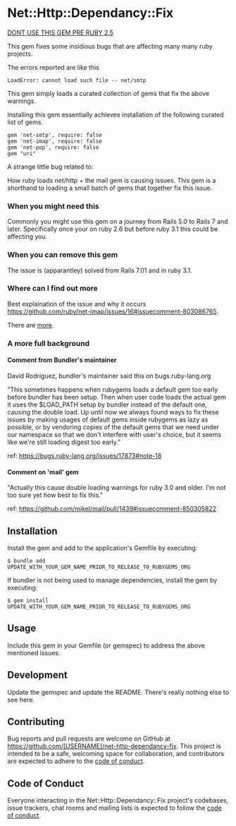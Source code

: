 # Net::Http::Dependancy::Fix

[DONT USE THIS GEM PRE RUBY 2.5](https://github.com/mikel/mail/pull/1439#discussion_r797557560)

This gem fixes some insidious bugs that are affecting many many ruby projects.

The errors reported are like this
```
LoadError: cannot load such file -- net/smtp
```

This gem simply loads a curated collection of gems that fix the above warnings.

Installing this gem essentially achieves installation of the following curated list of gems.
```
gem 'net-smtp', require: false
gem 'net-imap', require: false
gem 'net-pop', require: false
gem "uri"

```

 A strange little bug related to: 
 
 How ruby loads net/http + the mail gem is causing issues.
This gem is a shorthand to loading a small batch of gems that together fix this issue.

### When you might need this

Commonly you might use this gem on a journey from Rails 5.0 to Rails 7 and later.
Specifically once your on ruby 2.6 but before ruby 3.1 this could be affecting you.

 ### When you can remove this gem

The issue is (apparantley) solved from Rails 7.01 and in ruby 3.1.

### Where can I find out more

Best explaination of the issue and why it occurs https://github.com/ruby/net-imap/issues/16#issuecomment-803086765.

There are [more](https://stackoverflow.com/questions/70500220/rails-7-ruby-3-1-loaderror-cannot-load-such-file-net-smtp).

### A more full background

#### Comment from Bundler's maintainer

David Rodríguez, bundler's maintainer said this on bugs.ruby-lang.org

"This sometimes happens when rubygems loads a default gem too early before bundler has been setup. Then when user code loads the actual gem it uses the $LOAD_PATH setup by bundler instead of the default one, causing the double load. Up until now we always found ways to fix these issues by making usages of default gems inside rubygems as lazy as possible, or by vendoring copies of the default gems that we need under our namespace so that we don't interfere with user's choice, but it seems like we're still loading digest too early."

ref: https://bugs.ruby-lang.org/issues/17873#note-18

#### Comment on 'mail' gem

"Actually this cause double loading warnings for ruby 3.0 and older. I'm not too sure yet how best to fix this."

ref: https://github.com/mikel/mail/pull/1439#issuecomment-850305822











## Installation


Install the gem and add to the application's Gemfile by executing:

    $ bundle add UPDATE_WITH_YOUR_GEM_NAME_PRIOR_TO_RELEASE_TO_RUBYGEMS_ORG

If bundler is not being used to manage dependencies, install the gem by executing:

    $ gem install UPDATE_WITH_YOUR_GEM_NAME_PRIOR_TO_RELEASE_TO_RUBYGEMS_ORG

## Usage

Include this gem in your Gemfile (or gemspec) to address the above mentioned issues.

## Development

Update the gemspec and update the README. There's really nothing else to see here.

## Contributing

Bug reports and pull requests are welcome on GitHub at https://github.com/[USERNAME]/net-http-dependancy-fix. This project is intended to be a safe, welcoming space for collaboration, and contributors are expected to adhere to the [code of conduct](https://github.com/[USERNAME]/net-http-dependancy-fix/blob/main/CODE_OF_CONDUCT.md).

## Code of Conduct

Everyone interacting in the Net::Http::Dependancy::Fix project's codebases, issue trackers, chat rooms and mailing lists is expected to follow the [code of conduct](https://github.com/[USERNAME]/net-http-dependancy-fix/blob/main/CODE_OF_CONDUCT.md).